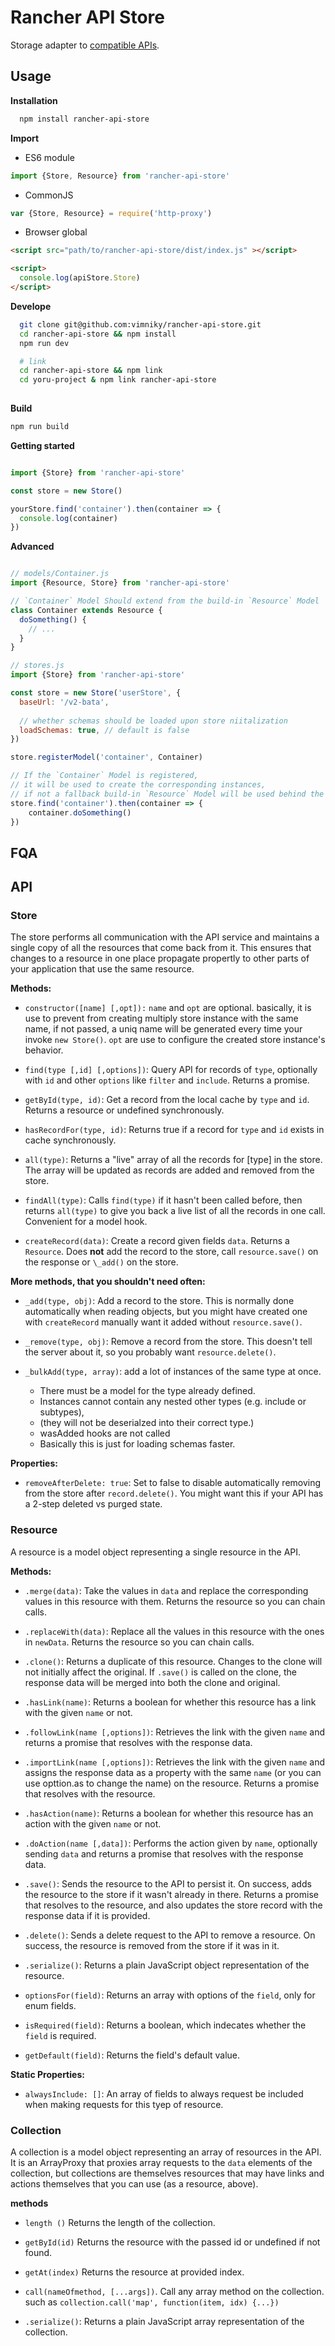 Rancher API Store
===============

Storage adapter to [compatible APIs](http://github.com/rancher/api-spec).

## Usage

**Installation**

```bash
  npm install rancher-api-store
```

**Import**

- ES6 module

```js
import {Store, Resource} from 'rancher-api-store'

```

- CommonJS 

```js
var {Store, Resource} = require('http-proxy')

```

- Browser global

```html
<script src="path/to/rancher-api-store/dist/index.js" ></script>

<script>
  console.log(apiStore.Store)
</script>
```

**Develope**

```bash
  git clone git@github.com:vimniky/rancher-api-store.git
  cd rancher-api-store && npm install
  npm run dev

  # link
  cd rancher-api-store && npm link
  cd yoru-project & npm link rancher-api-store
  
```

**Build**

```bash
npm run build
```


**Getting started**

```javascript

import {Store} from 'rancher-api-store'

const store = new Store()

yourStore.find('container').then(container => {
  console.log(container)
})

```

**Advanced**

```javascript

// models/Container.js
import {Resource, Store} from 'rancher-api-store'

// `Container` Model Should extend from the build-in `Resource` Model
class Container extends Resource {
  doSomething() {
  	// ...
  }
}

// stores.js
import {Store} from 'rancher-api-store'

const store = new Store('userStore', {
  baseUrl: '/v2-bata',
  
  // whether schemas should be loaded upon store niitalization
  loadSchemas: true, // default is false
})

store.registerModel('container', Container)

// If the `Container` Model is registered,
// it will be used to create the corresponding instances,
// if not a fallback build-in `Resource` Model will be used behind the scenes.
store.find('container').then(container => {
	container.doSomething()
})

```

## FQA


## API

### Store

The store performs all communication with the API service and maintains a single copy of all the resources that come back from it.  This ensures that changes to a resource in one place propagate propertly to other parts of your application that use the same resource.


**Methods:**

* `constructor([name] [,opt]):` `name` and `opt` are optional. basically, it is use to prevent from creating multiply store instance with the same name, if not passed, a uniq name will be generated every time your invoke `new Store()`.  `opt` are use to configure the created store instance's behavior.

* `find(type [,id] [,options])`: Query API for records of `type`, optionally with `id` and other `options` like `filter` and `include`.  Returns a promise.

* `getById(type, id)`: Get a record from the local cache by `type` and `id`.  Returns a resource or undefined synchronously.

* `hasRecordFor(type, id)`: Returns true if a record for `type` and `id` exists in cache synchronously.

* `all(type)`: Returns a "live" array of all the records for [type] in the store.  The array will be updated as records are added and removed from the store.

* `findAll(type)`: Calls `find(type)` if it hasn't been called before, then returns `all(type)` to give you back a live list of all the records in one call.  Convenient for a model hook.

* `createRecord(data)`: Create a record given fields `data`.  Returns a `Resource`.  Does **not** add the record to the store, call `resource.save()` on the response or `\_add()` on the store.

**More methods, that you shouldn't need often:**

* `_add(type, obj)`: Add a record to the store.  This is normally done automatically when reading objects, but you might have created one with `createRecord` manually want it added without `resource.save()`.

* `_remove(type, obj)`: Remove a record from the store.  This doesn't tell the server about it, so you probably want `resource.delete()`.

* `_bulkAdd(type, array)`: add a lot of instances of the same type at once.

  - There must be a model for the type already defined.
  - Instances cannot contain any nested other types (e.g. include or subtypes),
  - (they will not be deserialzed into their correct type.)
  - wasAdded hooks are not called
  - Basically this is just for loading schemas faster.

**Properties:**

* `removeAfterDelete: true`: Set to false to disable automatically removing from the store after `record.delete()`.  You might want this if your API has a 2-step deleted vs purged state.

### Resource
A resource is a model object representing a single resource in the API.

**Methods:**

* `.merge(data)`: Take the values in `data` and replace the corresponding values in this resource with them.  Returns the resource so you can chain calls.
* `.replaceWith(data)`: Replace all the values in this resource with the ones in `newData`.  Returns the resource so you can chain calls.
* `.clone()`: Returns a duplicate of this resource.  Changes to the clone will not initially affect the original.  If `.save()` is called on the clone, the response data will be merged into both the clone and original.
* `.hasLink(name)`: Returns a boolean for whether this resource has a link with the given `name` or not.
* `.followLink(name [,options])`: Retrieves the link with the given `name` and returns a promise that resolves with the response data.
* `.importLink(name [,options])`: Retrieves the link with the given `name` and assigns the response data as a property with the same `name`  (or you can use opttion.as to change the name) on the resource.  Returns a promise that resolves with the resource.

* `.hasAction(name)`: Returns a boolean for whether this resource has an action with the given `name` or not.
* `.doAction(name [,data])`: Performs the action given by `name`, optionally sending `data` and returns a promise that resolves with the response data.
* `.save()`: Sends the resource to the API to persist it.  On success, adds the resource to the store if it wasn't already in there.  Returns a promise that resolves to the resource, and also updates the store record with the response data if it is provided.
* `.delete()`: Sends a delete request to the API to remove a resource.  On success, the resource is removed from the store if it was in it.
* `.serialize()`: Returns a plain JavaScript object representation of the resource.
* `optionsFor(field)`: Returns an array with options of the `field`, only for enum fields.
* `isRequired(field)`: Returns a boolean, which indecates whether the `field` is required.
* `getDefault(field)`: Returns the field's default value.

**Static Properties:**

* `alwaysInclude: []`: An array of fields to always request be included when making requests for this tyep of resource.


### Collection
A collection is a model object representing an array of resources in the API.  It is an ArrayProxy that proxies array requests to the `data` elements of the collection, but collections are themselves resources that may have links and actions themselves that you can use (as a resource, above).

**methods**

* `length ()` Returns the length of the collection.

* `getById(id)` Returns the resource with the passed id or undefined if not found.

* `getAt(index)` Returns the resource at provided index.

* `call(nameOfmethod, [...args])`. Call any array method on the collection. such as `collection.call('map', function(item, idx) {...})`

* `.serialize()`: Returns a plain JavaScript array representation of the collection.


